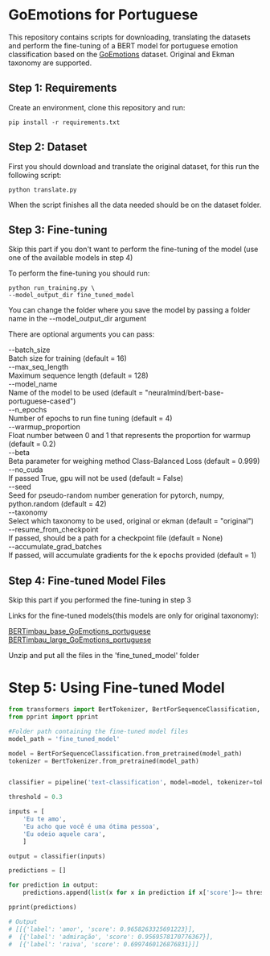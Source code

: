 # GoEmotions for Portuguese

This repository contains scripts for downloading, translating the datasets and perform the fine-tuning of a BERT model for portuguese
emotion classification based on the [GoEmotions](https://github.com/google-research/google-research/tree/master/goemotions) dataset.
Original and Ekman taxonomy are supported.

## Step 1: Requirements

Create an environment, clone this repository and run:
```
pip install -r requirements.txt
```

## Step 2: Dataset

First you should download and translate the original dataset, for this run the following script:
```
python translate.py
```
When the script finishes all the data needed should be on the dataset folder.

## Step 3: Fine-tuning

Skip this part if you don't want to perform the fine-tuning of the model
(use one of the available models in step 4)

To perform the fine-tuning you should run:
```
python run_training.py \
--model_output_dir fine_tuned_model
```
You can change the folder where you save the model by passing a folder name in the --model_output_dir argument

There are optional arguments you can pass:

--batch_size\
Batch size for training (default = 16)\
--max_seq_length\
Maximum sequence length (default = 128)\
--model_name\
Name of the model to be used (default = "neuralmind/bert-base-portuguese-cased")\
--n_epochs\
Number of epochs to run fine tuning (default = 4)\
--warmup_proportion\
Float number between 0 and 1 that represents the proportion for warmup (default = 0.2)\
--beta\
Beta parameter for weighing method Class-Balanced Loss (default = 0.999)\
--no_cuda\
If passed True, gpu will not be used (default = False)\
--seed\
Seed for pseudo-random number generation for pytorch, numpy, python.random (default = 42)\
--taxonomy\
Select which taxonomy to be used, original or ekman (default = "original")\
--resume_from_checkpoint\
If passed, should be a path for a checkpoint file (default = None)\
--accumulate_grad_batches\
If passed, will accumulate gradients for the k epochs provided (default = 1)

## Step 4: Fine-tuned Model Files

Skip this part if you performed the fine-tuning in step 3

Links for the fine-tuned models(this models are only for original taxonomy):

[BERTimbau_base_GoEmotions_portuguese](https://drive.google.com/file/d/1vco6ANFYP5UkvkakqoySC71lTb8i3Oe5/view?usp=sharing)
[BERTimbau_large_GoEmotions_portuguese](https://drive.google.com/file/d/1srCYkS3dMR41BY0Y3WzMpCydJECfonUj/view?usp=sharing)

Unzip and put all the files in the 'fine_tuned_model' folder 

# Step 5: Using Fine-tuned Model
```python
from transformers import BertTokenizer, BertForSequenceClassification, pipeline
from pprint import pprint

#Folder path containing the fine-tuned model files
model_path = 'fine_tuned_model'

model = BertForSequenceClassification.from_pretrained(model_path)
tokenizer = BertTokenizer.from_pretrained(model_path)


classifier = pipeline('text-classification', model=model, tokenizer=tokenizer, return_all_scores=True)

threshold = 0.3

inputs = [
	'Eu te amo',
	'Eu acho que você é uma ótima pessoa',
	'Eu odeio aquele cara',
	]

output = classifier(inputs)

predictions = []

for prediction in output:
	predictions.append(list(x for x in prediction if x['score']>= threshold))

pprint(predictions)

# Output
# [[{'label': 'amor', 'score': 0.9658263325691223}],
#  [{'label': 'admiração', 'score': 0.9569578170776367}],
#  [{'label': 'raiva', 'score': 0.6997460126876831}]]
```
